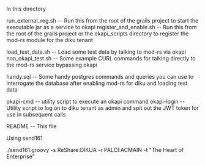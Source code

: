 

In this directory

run_external_reg.sh       -- Run this from the root of the grails project to start the executable jar as a service to okapi
register_and_enable.sh    -- Run this from the root of the grails project or the okapi_scripts directory to register the mod-rs module for the diku tenant

load_test_data.sh         -- Load some test data by talking to mod-rs via okapi
non_okapi_test.sh         -- Some example CURL commands for talking directly to the mod-rs service bypassing okapi

handy.sql                 -- Some handy postgres commands and queries you can use to interrogate the database after enabling mod-rs for diku and loading test data

okapi-cmd                 -- utility script to execute an okapi command
okapi-login               -- Utility script to log on to diku tenant as admin and spit out the JWT token for use in subsequent calls

README	                  -- This file




Using send161

./send161.groovy -s ReShare:DIKUA -r PALCI:ACMAIN -t "The Heart of Enterprise"
